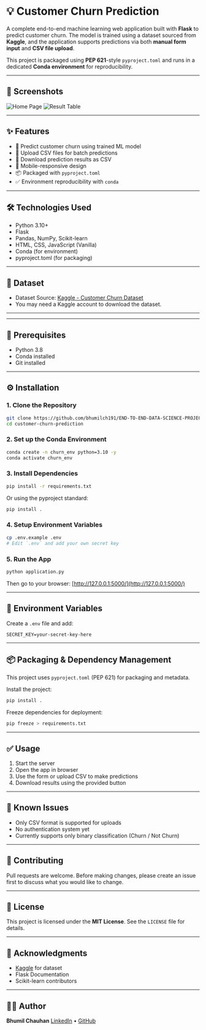 # 💡 Customer Churn Prediction

A complete end-to-end machine learning web application built with **Flask** to predict customer churn. The model is trained using a dataset sourced from **Kaggle**, and the application supports predictions via both **manual form input** and **CSV file upload**.

This project is packaged using **PEP 621**-style `pyproject.toml` and runs in a dedicated **Conda environment** for reproducibility.

---

## 📸 Screenshots

![Home Page](screenshots/home.png)
![Result Table](screenshots/result.png)

---

## ✨ Features

* 🔮 Predict customer churn using trained ML model
* 📁 Upload CSV files for batch predictions
* 🧾 Download prediction results as CSV
* 📱 Mobile-responsive design
* 📦 Packaged with `pyproject.toml`
* ✅ Environment reproducibility with `conda`

---

## 🛠️ Technologies Used

* Python 3.10+
* Flask
* Pandas, NumPy, Scikit-learn
* HTML, CSS, JavaScript (Vanilla)
* Conda (for environment)
* pyproject.toml (for packaging)

---

## 📁 Dataset

* Dataset Source: [Kaggle - Customer Churn Dataset](https://www.kaggle.com/datasets/radheshyamkollipara/bank-customer-churn)
* You may need a Kaggle account to download the dataset.

---



---

## 🧪 Prerequisites

* Python 3.8
* Conda installed
* Git installed

---

## ⚙️ Installation

### 1. Clone the Repository

```bash
git clone https://github.com/bhumilch191/END-TO-END-DATA-SCIENCE-PROJECT.git
cd customer-churn-prediction
```

### 2. Set up the Conda Environment

```bash
conda create -n churn_env python=3.10 -y
conda activate churn_env
```

### 3. Install Dependencies

```bash
pip install -r requirements.txt
```

Or using the pyproject standard:

```bash
pip install .
```

### 4. Setup Environment Variables

```bash
cp .env.example .env
# Edit `.env` and add your own secret key
```

### 5. Run the App

```bash
python application.py
```

Then go to your browser: [http://127.0.0.1:5000/](http://127.0.0.1:5000/)

---

## 🔐 Environment Variables

Create a `.env` file and add:

```env
SECRET_KEY=your-secret-key-here
```

---

## 📦 Packaging & Dependency Management

This project uses `pyproject.toml` (PEP 621) for packaging and metadata.

Install the project:

```bash
pip install .
```

Freeze dependencies for deployment:

```bash
pip freeze > requirements.txt
```

---

## ✅ Usage

1. Start the server
2. Open the app in browser
3. Use the form or upload CSV to make predictions
4. Download results using the provided button

---

## 🐛 Known Issues

* Only CSV format is supported for uploads
* No authentication system yet
* Currently supports only binary classification (Churn / Not Churn)

---

## 🤝 Contributing

Pull requests are welcome. Before making changes, please create an issue first to discuss what you would like to change.

---

## 📄 License

This project is licensed under the **MIT License**. See the `LICENSE` file for details.

---

## 🤞 Acknowledgments

* [Kaggle](https://www.kaggle.com/) for dataset
* Flask Documentation
* Scikit-learn contributors

---

## 🧑‍💻 Author

**Bhumil Chauhan**
[LinkedIn](https://www.linkedin.com/in/bhumil-chauhan-01a147245/) • [GitHub](https://github.com/bhumilch191)
